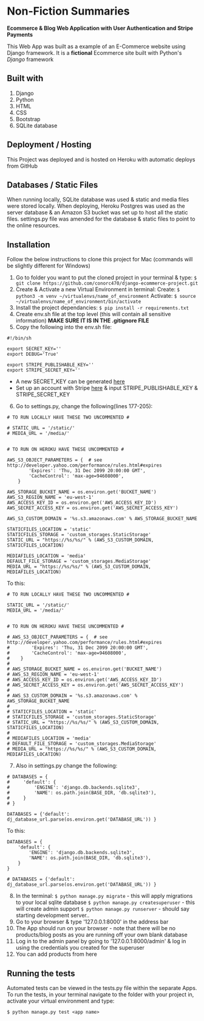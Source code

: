 # Non-Fiction Summaries
**Ecommerce & Blog Web Application with User Authentication and Stripe Payments**

This Web App was built as a example of an E-Commerce website using Django framework.
It is a **fictional** Ecommerce site built with Python's *Django* framework


## Built with 
1. Django
2. Python
2. HTML
3. CSS
4. Bootstrap
5. SQLite database

## Deployment / Hosting

This Project was deployed and is hosted on Heroku with automatic deploys from GitHub

## Databases / Static Files

When running locally, SQLite database was used & static and media files were stored locally. 
When deploying, Heroku Postgres was used as the server database & an Amazon S3 bucket was set 
up to host all the static files. settings.py file was amended for the database & static files 
to point to the online resources.

## Installation

Follow the below instructions to clone this project for Mac (commands will be slightly different for Windows)

1. Go to folder you want to put the cloned project in your terminal & type:
    `$ git clone https://github.com/conorc470/django-ecommerce-project.git`
2. Create & Activate a new Virtual Environment in terminal:
    Create: `$ python3 -m venv ~/virtualenvs/name_of_environment`
    Activate: `$ source ~/virtualenvs/name_of_environment/bin/activate`
3. Install the project dependancies:
    `$ pip install -r requirements.txt`
4. Create env.sh file at the top level (this will contain all sensitive information)
    **MAKE SURE IT IS IN THE .gitignore FILE**
5. Copy the following into the env.sh file:
```
#!/bin/sh

export SECRET_KEY=''
export DEBUG='True'

export STRIPE_PUBLISHABLE_KEY=''
export STRIPE_SECRET_KEY=''
```

* A new SECRET_KEY can be generated [here](https://www.miniwebtool.com/django-secret-key-generator/)
* Set up an account with Stripe [here](https://stripe.com/gb) & input STRIPE_PUBLISHABLE_KEY & STRIPE_SECRET_KEY 

6. Go to settings.py, change the following(lines 177-205):

```
# TO RUN LOCALLY HAVE THESE TWO UNCOMMENTED #

# STATIC_URL = '/static/'
# MEDIA_URL = '/media/'


# TO RUN ON HEROKU HAVE THESE UNCOMMENTED #

AWS_S3_OBJECT_PARAMETERS = {  # see http://developer.yahoo.com/performance/rules.html#expires
        'Expires': 'Thu, 31 Dec 2099 20:00:00 GMT',
        'CacheControl': 'max-age=94608000',
    }

AWS_STORAGE_BUCKET_NAME = os.environ.get('BUCKET_NAME')
AWS_S3_REGION_NAME = 'eu-west-1'
AWS_ACCESS_KEY_ID = os.environ.get('AWS_ACCESS_KEY_ID')
AWS_SECRET_ACCESS_KEY = os.environ.get('AWS_SECRET_ACCESS_KEY')

AWS_S3_CUSTOM_DOMAIN = '%s.s3.amazonaws.com' % AWS_STORAGE_BUCKET_NAME

STATICFILES_LOCATION = 'static'
STATICFILES_STORAGE = 'custom_storages.StaticStorage'
STATIC_URL = "https://%s/%s/" % (AWS_S3_CUSTOM_DOMAIN, STATICFILES_LOCATION)

MEDIAFILES_LOCATION = 'media'
DEFAULT_FILE_STORAGE = 'custom_storages.MediaStorage'
MEDIA_URL = "https://%s/%s/" % (AWS_S3_CUSTOM_DOMAIN, MEDIAFILES_LOCATION)

```

To this:

```
# TO RUN LOCALLY HAVE THESE TWO UNCOMMENTED #

STATIC_URL = '/static/'
MEDIA_URL = '/media/'


# TO RUN ON HEROKU HAVE THESE UNCOMMENTED #

# AWS_S3_OBJECT_PARAMETERS = {  # see http://developer.yahoo.com/performance/rules.html#expires
#        'Expires': 'Thu, 31 Dec 2099 20:00:00 GMT',
#        'CacheControl': 'max-age=94608000',
#    }
#
# AWS_STORAGE_BUCKET_NAME = os.environ.get('BUCKET_NAME')
# AWS_S3_REGION_NAME = 'eu-west-1'
# AWS_ACCESS_KEY_ID = os.environ.get('AWS_ACCESS_KEY_ID')
# AWS_SECRET_ACCESS_KEY = os.environ.get('AWS_SECRET_ACCESS_KEY')
# 
# AWS_S3_CUSTOM_DOMAIN = '%s.s3.amazonaws.com' % AWS_STORAGE_BUCKET_NAME
#
# STATICFILES_LOCATION = 'static'
# STATICFILES_STORAGE = 'custom_storages.StaticStorage'
# STATIC_URL = "https://%s/%s/" % (AWS_S3_CUSTOM_DOMAIN, STATICFILES_LOCATION)
#
# MEDIAFILES_LOCATION = 'media'
# DEFAULT_FILE_STORAGE = 'custom_storages.MediaStorage'
# MEDIA_URL = "https://%s/%s/" % (AWS_S3_CUSTOM_DOMAIN, MEDIAFILES_LOCATION)

```

7. Also in settings.py change the following:
```
# DATABASES = {
#     'default': {
#         'ENGINE': 'django.db.backends.sqlite3',
#         'NAME': os.path.join(BASE_DIR, 'db.sqlite3'),
#     }
# }

DATABASES = {'default': dj_database_url.parse(os.environ.get('DATABASE_URL')) }
```

To this:
```
DATABASES = {
    'default': {
        'ENGINE': 'django.db.backends.sqlite3',
        'NAME': os.path.join(BASE_DIR, 'db.sqlite3'),
    }
}

# DATABASES = {'default': dj_database_url.parse(os.environ.get('DATABASE_URL')) }
```
8. In the terminal:
    `$ python manage.py migrate` - this will apply migrations to your local sqlite database
    `$ python manage.py createsuperuser` - this will create admin support
    `$ python manage.py runserver` - should say starting development server..
9. Go to your browser & type '127.0.0.1:8000' in the address bar
10. The App should run on your browser - note that there will be no products/blog posts as you are running off your own blank database
11. Log in to the admin panel by going to '127.0.0.1:8000/admin' & log in using the credentials you created for the superuser
12. You can add products from here

## Running the tests

Automated tests can be viewed in the tests.py file within the separate Apps. 
To run the tests, in your terminal navigate to the folder with your project in, activate your virtual environment and type:

`$ python manage.py test <app name>`